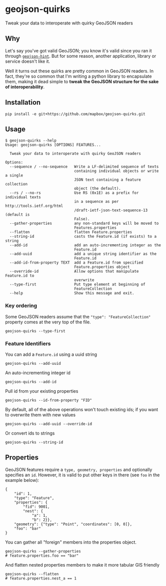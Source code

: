 # geojson-quirks

Tweak your data to interoperate with quirky GeoJSON readers

## Why

Let's say you've got valid GeoJSON; you know it's valid since you ran it through [`geojson-hint`](https://github.com/mapbox/geojsonhint). But for some reason, another application, library or service doesn't like it. 

Well it turns out these quirks are pretty common in GeoJSON readers. In fact, they're so common that I'm writing a python library to encapsulate them, making it dead simple to **tweak the GeoJSON structure for the sake of interoperability**.

## Installation

```
pip install -e git+https://github.com/mapbox/geojson-quirks.git
```

## Usage

```
$ geojson-quirks --help
Usage: geojson-quirks [OPTIONS] FEATURES...

  Tweak your data to interoperate with quirky GeoJSON readers

Options:
  --sequence / --no-sequence   Write a LF-delimited sequence of texts
                               containing individual objects or write a single
                               JSON text containing a feature collection
                               object (the default).
  --rs / --no-rs               Use RS (0x1E) as a prefix for individual texts
                               in a sequence as per http://tools.ietf.org/html
                               /draft-ietf-json-text-sequence-13 (default is
                               False).
  --gather-properties          any non-standard keys will be moved to
                               Features.properties
  --flatten                    flatten Feature.properties
  --string-id                  casts the Feature.id (if exists) to a string
  --add-id                     add an auto-incrementing integer as the
                               Feature.id
  --add-uuid                   add a unique string identifier as the
                               Feature.id
  --add-id-from-property TEXT  add a Feature.id from specified
                               Feature.properties object
  --override-id                Allow options that manipulate Feature.id to
                               overwrite
  --type-first                 Put type element at beginning of
                               FeatureCollection
  --help                       Show this message and exit.
```

### Key ordering

Some GeoJSON readers assume that the `"type": "FeatureCollection"` property comes at the very top of the file. 

```
geojson-quirks --type-first
```

### Feature Identifiers

You can add a `Feature.id` using a uuid string

    geojson-quirks --add-uuid

An auto-incrementing integer id

    geojson-quirks --add-id

Pull id from your existing properties

    geojson-quirks --id-from-property "FID"

By default, all of the above operations won't touch existing ids; if you want to overwrite them with new values

    geojson-quirks --add-uuid --override-id

Or convert ids to strings

    geojson-quirks --string-id

## Properties

GeoJSON features require a `type, geometry, properties` and optionally specifies an `id`.
However, it is valid to put other keys in there (see `foo` in the example below):

```
{
    "id": 1,
    "type": "Feature",
    "properties": {
        "fid": 9001,
        "nest": {
            "a": 1,
            "b": 2}},
    "geometry": {"type": "Point", "coordinates": [0, 0]},
    "foo": "bar"
}
```

You can gather all "foreign" members into the properties object.

    geojson-quirks --gather-properties
    # feature.properties.foo == "bar"

And flatten nested properties members to make it more tabular GIS friendly

    geojson-quirks --flatten
    # feature.properties.nest_a == 1
